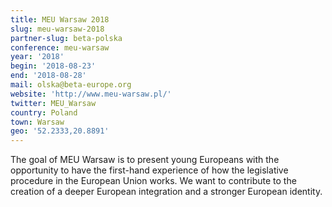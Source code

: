 ```yaml
---
title: MEU Warsaw 2018
slug: meu-warsaw-2018
partner-slug: beta-polska
conference: meu-warsaw
year: '2018'
begin: '2018-08-23'
end: '2018-08-28'
mail: olska@beta-europe.org
website: 'http://www.meu-warsaw.pl/'
twitter: MEU_Warsaw
country: Poland
town: Warsaw
geo: '52.2333,20.8891'
---
```

The goal of MEU Warsaw is to present young Europeans with the opportunity to have the first-hand experience of how the legislative procedure in the European Union works. We want to contribute to the creation of a deeper European integration and a stronger European identity.
